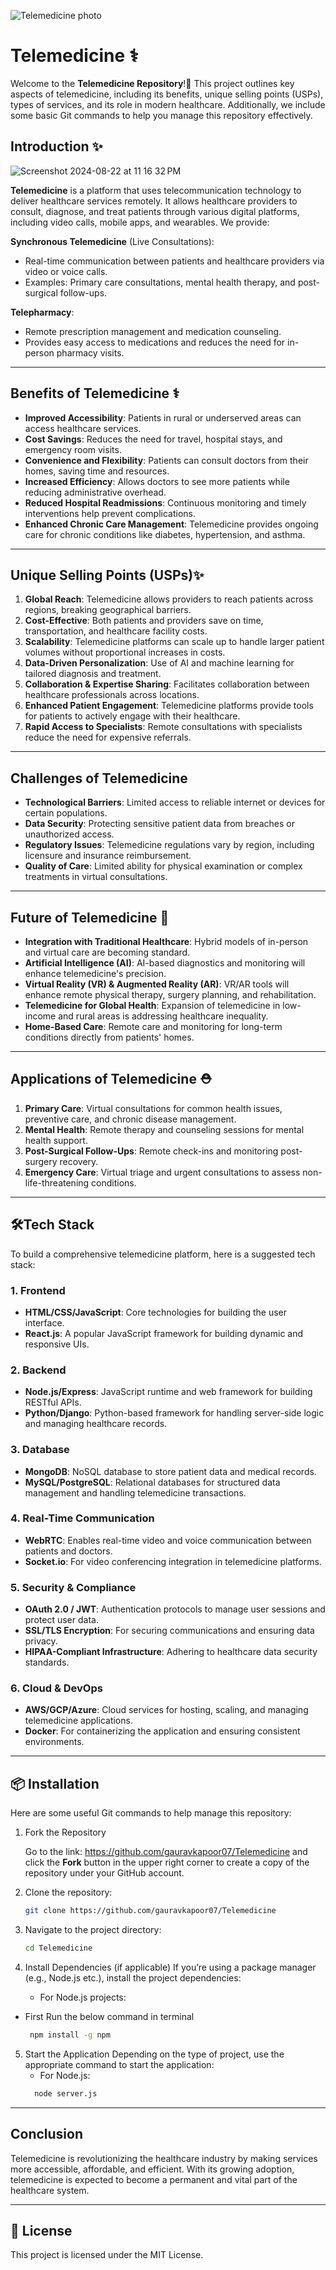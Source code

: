 ![Telemedicine photo](https://github.com/user-attachments/assets/30ea95b8-cfdb-4d96-a9cf-7c08d3159164)
# Telemedicine ⚕️ 


Welcome to the **Telemedicine Repository**!📶 This project outlines key aspects of telemedicine, including its benefits, unique selling points (USPs), types of services, and its role in modern healthcare. Additionally, we include some basic Git commands to help you manage this repository effectively.

## Introduction ✨
![Screenshot 2024-08-22 at 11 16 32 PM](https://github.com/user-attachments/assets/cbdc3080-8dd2-4ff2-90e0-960508846b14)


**Telemedicine** is a platform that uses telecommunication technology to deliver healthcare services remotely. It allows healthcare providers to consult, diagnose, and treat patients through various digital platforms, including video calls, mobile apps, and wearables. We provide:

**Synchronous Telemedicine** (Live Consultations):
- Real-time communication between patients and healthcare providers via video or voice calls.
- Examples: Primary care consultations, mental health therapy, and post-surgical follow-ups.

**Telepharmacy**:
- Remote prescription management and medication counseling.
- Provides easy access to medications and reduces the need for in-person pharmacy visits.

---

## Benefits of Telemedicine ⚕️

- **Improved Accessibility**: Patients in rural or underserved areas can access healthcare services.
- **Cost Savings**: Reduces the need for travel, hospital stays, and emergency room visits.
- **Convenience and Flexibility**: Patients can consult doctors from their homes, saving time and resources.
- **Increased Efficiency**: Allows doctors to see more patients while reducing administrative overhead.
- **Reduced Hospital Readmissions**: Continuous monitoring and timely interventions help prevent complications.
- **Enhanced Chronic Care Management**: Telemedicine provides ongoing care for chronic conditions like diabetes, hypertension, and asthma.

---

## Unique Selling Points (USPs)✨

1. **Global Reach**: Telemedicine allows providers to reach patients across regions, breaking geographical barriers.
2. **Cost-Effective**: Both patients and providers save on time, transportation, and healthcare facility costs.
3. **Scalability**: Telemedicine platforms can scale up to handle larger patient volumes without proportional increases in costs.
4. **Data-Driven Personalization**: Use of AI and machine learning for tailored diagnosis and treatment.
5. **Collaboration & Expertise Sharing**: Facilitates collaboration between healthcare professionals across locations.
6. **Enhanced Patient Engagement**: Telemedicine platforms provide tools for patients to actively engage with their healthcare.
7. **Rapid Access to Specialists**: Remote consultations with specialists reduce the need for expensive referrals.

---

## Challenges of Telemedicine

- **Technological Barriers**: Limited access to reliable internet or devices for certain populations.
- **Data Security**: Protecting sensitive patient data from breaches or unauthorized access.
- **Regulatory Issues**: Telemedicine regulations vary by region, including licensure and insurance reimbursement.
- **Quality of Care**: Limited ability for physical examination or complex treatments in virtual consultations.

---

## Future of Telemedicine 💉

- **Integration with Traditional Healthcare**: Hybrid models of in-person and virtual care are becoming standard.
- **Artificial Intelligence (AI)**: AI-based diagnostics and monitoring will enhance telemedicine's precision.
- **Virtual Reality (VR) & Augmented Reality (AR)**: VR/AR tools will enhance remote physical therapy, surgery planning, and rehabilitation.
- **Telemedicine for Global Health**: Expansion of telemedicine in low-income and rural areas is addressing healthcare inequality.
- **Home-Based Care**: Remote care and monitoring for long-term conditions directly from patients' homes.

---

## Applications of Telemedicine ⛑️

1. **Primary Care**: Virtual consultations for common health issues, preventive care, and chronic disease management.
2. **Mental Health**: Remote therapy and counseling sessions for mental health support.
3. **Post-Surgical Follow-Ups**: Remote check-ins and monitoring post-surgery recovery.
4. **Emergency Care**: Virtual triage and urgent consultations to assess non-life-threatening conditions.

---
 ## 🛠️Tech Stack

To build a comprehensive telemedicine platform, here is a suggested tech stack:

### 1. **Frontend**
- **HTML/CSS/JavaScript**: Core technologies for building the user interface.
- **React.js**: A popular JavaScript framework for building dynamic and responsive UIs.

### 2. **Backend**
- **Node.js/Express**: JavaScript runtime and web framework for building RESTful APIs.
- **Python/Django**: Python-based framework for handling server-side logic and managing healthcare records.
  
### 3. **Database**
- **MongoDB**: NoSQL database to store patient data and medical records.
- **MySQL/PostgreSQL**: Relational databases for structured data management and handling telemedicine transactions.
  
### 4. **Real-Time Communication**
- **WebRTC**: Enables real-time video and voice communication between patients and doctors.
- **Socket.io**: For video conferencing integration in telemedicine platforms.

### 5. **Security & Compliance**
- **OAuth 2.0 / JWT**: Authentication protocols to manage user sessions and protect user data.
- **SSL/TLS Encryption**: For securing communications and ensuring data privacy.
- **HIPAA-Compliant Infrastructure**: Adhering to healthcare data security standards.

### 6. **Cloud & DevOps**
- **AWS/GCP/Azure**: Cloud services for hosting, scaling, and managing telemedicine applications.
- **Docker**: For containerizing the application and ensuring consistent environments.

---
## 📦 Installation

Here are some useful Git commands to help manage this repository:

1. Fork the Repository

   Go to the link: https://github.com/gauravkapoor07/Telemedicine and click the **Fork** button in the upper right corner to create a copy of the repository under your GitHub account.

2. Clone the repository:
    ```bash
    git clone https://github.com/gauravkapoor07/Telemedicine
    ```
3. Navigate to the project directory:
    ```bash
    cd Telemedicine
    ```
4.	Install Dependencies (if applicable)
If you’re using a package manager (e.g., Node.js etc.), install the project dependencies:
	-	For Node.js projects:
   - First Run the below command in terminal
  	 ```bash
  	  npm install -g npm
     ```
5.	Start the Application
Depending on the type of project, use the appropriate command to start the application:
	-	For Node.js:
    ```bash
      node server.js
    ```
---

## Conclusion

Telemedicine is revolutionizing the healthcare industry by making services more accessible, affordable, and efficient. With its growing adoption, telemedicine is expected to become a permanent and vital part of the healthcare system.

---

## 📜 License

This project is licensed under the MIT License.


 	
